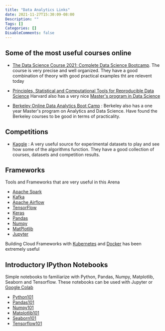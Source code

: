 ```yaml
---
title: "Data Analytics Links"
date: 2021-11-27T15:30:09-08:00
Description: ""
Tags: []
Categories: []
DisableComments: false
---
```



## Some of the most useful courses online

- [The Data Science Course 2021: Complete Data Science Bootcamp](https://www.udemy.com/course/the-data-science-course-complete-data-science-bootcamp/). The course is very precise and well organized. They have a good combination of theory with good practical examples tht are relevent today

- [Principles, Statistical and Computational Tools for Reproducible Data Science](https://online-learning.harvard.edu/course/principles-statistical-and-computational-tools-reproducible-data-science?delta=1) Harvard also has a very nice [Master's program in Data Science](https://www.seas.harvard.edu/applied-computation/graduate-programs/masters-data-science)

- [Berkeley Online Data Analytics Boot Camp](https://bootcamp.berkeley.edu/data/) : Berkeley also has a one year Master's program on Analytics and Data Science.
Have found the Berkeley courses to be good in terms of practicality.

## Competitions

- [Kaggle](https://www.kaggle.com/) : A very useful source for experimental datasets to play and see how some of the algorithms function. They have a good collection of courses, datasets and competition results. 

## Frameworks

Tools and Frameworks that are very useful in this Arena

- [Apache Spark](https://spark.apache.org/)
- [Kafka](https://www.confluent.io/what-is-apache-kafka/)
- [Apache Airflow](https://airflow.apache.org/)
- [TensorFlow](https://www.tensorflow.org/)
- [Keras](https://keras.io/)
- [Pandas](https://pandas.pydata.org/)
- [Numpy](https://numpy.org/)
- [MatPlotlib](https://matplotlib.org/)
- [Jupyter](https://jupyter.org/)

Building Cloud Frameworks with [Kubernetes](https://kubernetes.io/) and [Docker](https://www.docker.com/) has been extremely useful

## Introductory IPython Notebooks

Simple notebooks to familiarize with Python, Pandas, Numpy, Matplotlib, Seaborn and Tensorflow. These notebooks can be used with Jupyter or [Google Colab](https://colab.research.google.com/)

- [Python101](https://github.com/nacharya/notebooks/blob/main/Intro/Python101.ipynb)
- [Pandas101](https://github.com/nacharya/notebooks/blob/main/Intro/PandasTutorial.ipynb)
- [Numpy101](https://github.com/nacharya/notebooks/blob/main/Intro/Numpy_Tutorial.ipynb)
- [Matplotlib101](https://github.com/nacharya/notebooks/blob/main/Intro/MatPlotLib.ipynb)
- [Seaborn101](https://github.com/nacharya/notebooks/blob/main/Intro/Seaborn.ipynb)
- [Tensorflow101](https://github.com/nacharya/notebooks/blob/main/Intro/Tensorflow.ipynb)


